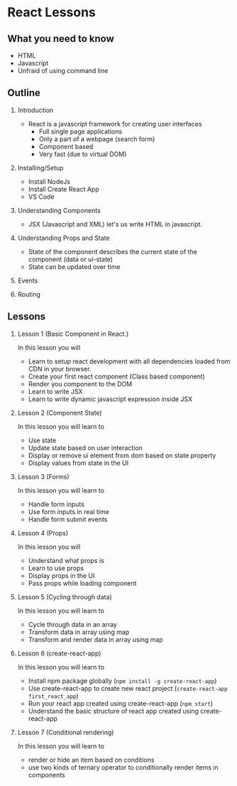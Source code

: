 # React Lessons

## What you need to know
- HTML
- Javascript
- Unfraid of using command line

## Outline
1. Introduction
    
    - React is a javascript framework for creating user interfaces
        - Full single page applications
        - Only a part of a webpage (search form)
        - Component based
        - Very fast (due to virtual DOM)
2. Installing/Setup
    - Install NodeJs
    - Install Create React App
    - VS Code
3. Understanding Components

    - JSX (Javascript and XML) let's us write HTML in javascript.
4. Understanding Props and State
    
    - State of the component describes the current state of the component (data or ui-state)
    - State can be updated over time
6. Events
7. Routing


## Lessons
1. Lesson 1 (Basic Component in React.)

    In this lesson you will
    - Learn to setup react development with all dependencies loaded from CDN in your browser.
    - Create your first react component (Class based component)
    - Render you component to the DOM
    - Learn to write JSX
    - Learn to write dynamic javascript expression inside JSX
2. Lesson 2 (Component State)

    In this lesson you will learn to
    - Use state
    - Update state based on user interaction
    - Display or remove ui element from dom based on state property
    - Display values from state in the UI

3. Lesson 3 (Forms)

    In this lesson you will learn to
    - Handle form inputs
    - Use form inputs in real time
    - Handle form submit events

4. Lesson 4 (Props)

    In this lesson you will
    - Understand what props is
    - Learn to use props
    - Display props in the UI
    - Pass props while loading component

5. Lesson 5 (Cycling through data)

    In this lesson you will learn to
    - Cycle through data in an array
    - Transform data in array using map
    - Transform and render data in array using map

6. Lesson 6 (create-react-app)
    
    In this lesson you will learn to
    - Install npm package globally (`npm install -g create-react-app`)
    - Use create-react-app to create new react project (`create-react-app first_react_app`)
    - Run your react app created using create-react-app (`npm start`)
    - Understand the basic structure of react app created using create-react-app

7. Lesson 7 (Conditional rendering)

    In this lesson you will learn to
    - render or hide an item based on conditions
    - use two kinds of ternary operator to conditionally render items in components
    